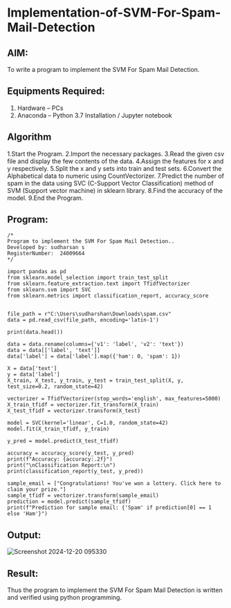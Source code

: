 # Implementation-of-SVM-For-Spam-Mail-Detection

## AIM:
To write a program to implement the SVM For Spam Mail Detection.

## Equipments Required:
1. Hardware – PCs
2. Anaconda – Python 3.7 Installation / Jupyter notebook

## Algorithm
1.Start the Program.
2.Import the necessary packages.
3.Read the given csv file and display the few contents of the data.
4.Assign the features for x and y respectively.
5.Split the x and y sets into train and test sets.
6.Convert the Alphabetical data to numeric using CountVectorizer.
7.Predict the number of spam in the data using SVC (C-Support Vector Classification) method of SVM (Support vector machine) in sklearn library.
8.Find the accuracy of the model.
9.End the Program.

## Program:
```
/*
Program to implement the SVM For Spam Mail Detection..
Developed by: sudharsan s
RegisterNumber:  24009664
*/
```
```
import pandas as pd
from sklearn.model_selection import train_test_split
from sklearn.feature_extraction.text import TfidfVectorizer
from sklearn.svm import SVC
from sklearn.metrics import classification_report, accuracy_score


file_path = r"C:\Users\sudharshan\Downloads\spam.csv"
data = pd.read_csv(file_path, encoding='latin-1')

print(data.head())

data = data.rename(columns={'v1': 'label', 'v2': 'text'})
data = data[['label', 'text']]  
data['label'] = data['label'].map({'ham': 0, 'spam': 1})  

X = data['text']
y = data['label']
X_train, X_test, y_train, y_test = train_test_split(X, y, test_size=0.2, random_state=42)

vectorizer = TfidfVectorizer(stop_words='english', max_features=5000)
X_train_tfidf = vectorizer.fit_transform(X_train)
X_test_tfidf = vectorizer.transform(X_test)

model = SVC(kernel='linear', C=1.0, random_state=42)
model.fit(X_train_tfidf, y_train)

y_pred = model.predict(X_test_tfidf)

accuracy = accuracy_score(y_test, y_pred)
print(f"Accuracy: {accuracy:.2f}")
print("\nClassification Report:\n")
print(classification_report(y_test, y_pred))

sample_email = ["Congratulations! You've won a lottery. Click here to claim your prize."]
sample_tfidf = vectorizer.transform(sample_email)
prediction = model.predict(sample_tfidf)
print(f"Prediction for sample email: {'Spam' if prediction[0] == 1 else 'Ham'}")
```
## Output:

![Screenshot 2024-12-20 095330](https://github.com/user-attachments/assets/f45fcc88-b611-4577-a771-43d457d60dbe)


## Result:
Thus the program to implement the SVM For Spam Mail Detection is written and verified using python programming.
